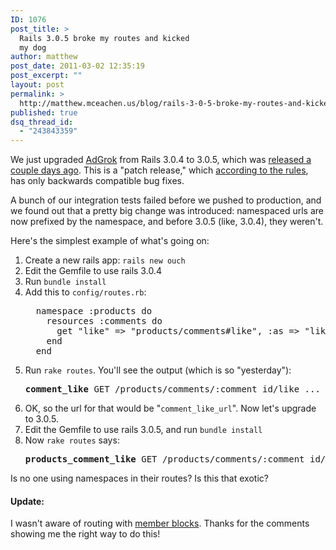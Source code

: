```yaml
---
ID: 1076
post_title: >
  Rails 3.0.5 broke my routes and kicked
  my dog
author: matthew
post_date: 2011-03-02 12:35:19
post_excerpt: ""
layout: post
permalink: >
  http://matthew.mceachen.us/blog/rails-3-0-5-broke-my-routes-and-kicked-my-dog-1076.html
published: true
dsq_thread_id:
  - "243843359"
---
```

We just upgraded <a href="http://adgrok.com">AdGrok</a> from Rails 3.0.4 to 3.0.5, which was <a href="http://weblog.rubyonrails.org/2011/2/27/rails-3-0-5-has-been-released">released a couple days ago</a>. This is a "patch release," which <a href="http://semver.org">according to the rules</a>, has only backwards compatible bug fixes.

A bunch of our integration tests failed before we pushed to production, and we found out that a pretty big change was introduced: namespaced urls are now prefixed by the namespace, and before 3.0.5 (like, 3.0.4), they weren't.

Here's the simplest example of what's going on:

<!--more-->

<ol>
	<li>Create a new rails app: <code>rails new ouch</code></li>
	<li>Edit the Gemfile to use rails 3.0.4</li>
	<li>Run <code>bundle install</code></li>
	<li>Add this to <code>config/routes.rb</code>:
<pre lang="ruby">
  namespace :products do
    resources :comments do
      get "like" => "products/comments#like", :as => "like"
    end
  end</pre>
</li>
	<li>Run <code>rake routes</code>. You'll see the output (which is so "yesterday"):<pre>
<b>comment_like</b> GET /products/comments/:comment_id/like ...</pre></li>
<li>OK, so the url for that would be "<code>comment_like_url</code>". Now let's upgrade to 3.0.5.</li>
<li>Edit the Gemfile to use rails 3.0.5, and run <code>bundle install</code></li>
<li>Now <code>rake routes</code> says:<pre>
<strong>products_comment_like</strong> GET /products/comments/:comment_id/like ...</pre></li>
</ol>

Is no one using namespaces in their routes? Is this that exotic? 

<h4>Update:</h4>

I wasn't aware of routing with <a href="http://guides.rubyonrails.org/routing.html#adding-member-routes">member blocks</a>. Thanks for the comments showing me the right way to do this!